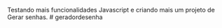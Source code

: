 Testando mais funcionalidades Javascript e criando mais um projeto de Gerar senhas. # geradordesenha

